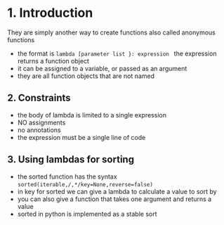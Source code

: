 # 1. Introduction

They are simply another way to create functions also called anonymous functions
* the format is `lambda [parameter list }: expression ` the expression returns a function object 
* it can be assigned to a variable, or passed as an argument 
* they are all function objects that are not named 
## 2. Constraints
* the body of  lambda is limited to a single expression 
* NO assignments
* no annotations
* the expression must be a single line of code 
 
## 3. Using lambdas for sorting 

* the sorted function has the syntax `sorted(iterable,/,*/key=None,reverse=false)`
* in key for sorted we can give a lambda to calculate a value to sort by 
* you can also give a function that takes one argument and returns a value
* sorted in python is implemented as a stable sort 

##  
